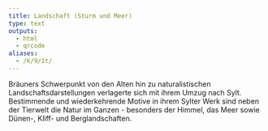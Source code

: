 ```yaml
---
title: Landschaft (Sturm und Meer)
type: text
outputs:
  - html
  - qrcode
aliases:
  - /k/9/1t/
---
```


Bräuners Schwerpunkt von den Alten hin zu naturalistischen Landschaftsdarstellungen verlagerte sich mit ihrem Umzug nach Sylt.
Bestimmende und wiederkehrende Motive in ihrem Sylter Werk sind neben der Tierwelt die Natur im Ganzen - besonders der Himmel, das Meer sowie Dünen-, Kliff- und Berglandschaften.
